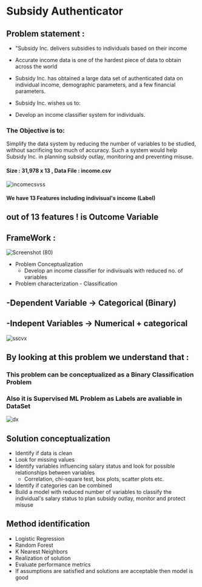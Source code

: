 # Subsidy Authenticator

## Problem statement :

   - "Subsidy Inc. delivers subsidies to individuals based on their income

   - Accurate income data is one of the hardest piece of data to obtain across the world

   - Subsidy Inc. has obtained a large data set of authenticated data on individual income, demographic parameters, and a few financial parameters.

   - Subsidy Inc. wishes us to:

   - Develop an income classifier system for individuals.

### The Objective is to:

Simplify the data system by reducing the number of variables to be studied, without sacrificing too much of accuracy. Such a system would help Subsidy Inc. in planning subsidy outlay, monitoring and preventing misuse.

#### Size : 31,978 x 13  ,    Data File : income.csv


![incomecsvss](https://user-images.githubusercontent.com/123350287/227032019-493150c4-1513-4490-b6bc-878bfdd70c3d.JPG)

#### We have 13 Features including indivisual's income (Label)
## out of 13 features ! is Outcome Variable


## FrameWork :

![Screenshot (80)](https://user-images.githubusercontent.com/123350287/227035447-c1fb4630-e58b-463e-a4b5-577794cba31e.png)

   - Problem Conceptualization 
      - Develop an income classifier for indivisuals with reduced no. of variables
   - Problem characterization - Classification

## -Dependent Variable -> Categorical (Binary)
## -Indepent Variables -> Numerical + categorical

![sscvx](https://user-images.githubusercontent.com/123350287/227037066-e4c1e3fc-f1d1-4d4a-b030-bac5cbbffbdf.JPG)


## By looking at this problem we understand that :
### This problem can be conceptualized as a Binary Classification Problem 
### Also it is Supervised ML Problem as Labels are avaliable in DataSet


![dx](https://user-images.githubusercontent.com/123350287/227038029-2639e225-0785-435c-9921-3f81e5a0c2a8.JPG)



## Solution conceptualization


   - Identify if data is clean
   - Look for missing values
   - Identify variables influencing salary status and look for possible relationships between variables
      -  Correlation, chi-square test, box plots, scatter plots etc.
   - Identify if categories can be combined
   - Build a model with reduced number of variables to classify the individual's salary status to plan subsidy outlay, monitor and protect misuse
 
## Method identification

   - Logistic Regression
   - Random Forest
   - K Nearest Neighbors
   - Realization of solution
   - Evaluate performance metrics
   - If assumptions are satisfied and solutions are acceptable then model is good
